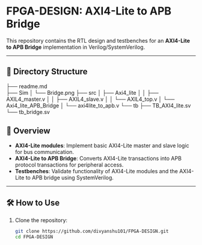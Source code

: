 # FPGA-DESIGN: AXI4-Lite to APB Bridge

This repository contains the RTL design and testbenches for an **AXI4-Lite to APB Bridge** implementation in Verilog/SystemVerilog.

---

## 📂 Directory Structure
├── readme.md                                                                                                                                                                                                                                                                     
├── Sim
│ └── Bridge.png
├── src
│ ├── Axi4_lite
│ │ ├── AXIL4_master.v
│ │ ├── AXIL4_slave.v
│ │ └── AXIL4_top.v
│ └── Axi4_lite_APB_Bridge
│ └── axi4lite_to_apb.v
└── tb
├── TB_AXI4_lite.sv
└── tb_bridge.sv


## 🚀 Overview

- **AXI4-Lite modules**: Implement basic AXI4-Lite master and slave logic for bus communication.
- **AXI4-Lite to APB Bridge**: Converts AXI4-Lite transactions into APB protocol transactions for peripheral access.
- **Testbenches**: Validate functionality of AXI4-Lite modules and the AXI4-Lite to APB bridge using SystemVerilog.

---

## 🛠️ How to Use

1. Clone the repository:
   ```bash
   git clone https://github.com/divyanshu101/FPGA-DESIGN.git
   cd FPGA-DESIGN
